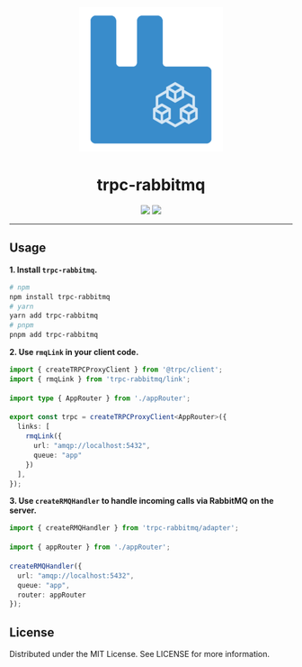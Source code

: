 <div align="center">
  <img src="assets/trpc-rabbitmq-readme.png?v=2" alt="trpc-rabbitmq" />
  <h1>trpc-rabbitmq</h1>
  <a href="https://www.npmjs.com/package/trpc-rabbitmq"><img src="https://img.shields.io/npm/v/trpc-rabbitmq.svg?style=flat&color=brightgreen" target="_blank" /></a>
  <a href="./LICENSE"><img src="https://img.shields.io/badge/license-MIT-black" /></a>
  <br />
  <hr />
</div>


## Usage

**1. Install `trpc-rabbitmq`.**

```bash
# npm
npm install trpc-rabbitmq
# yarn
yarn add trpc-rabbitmq
# pnpm
pnpm add trpc-rabbitmq
```

**2. Use `rmqLink` in your client code.**

```typescript
import { createTRPCProxyClient } from '@trpc/client';
import { rmqLink } from 'trpc-rabbitmq/link';

import type { AppRouter } from './appRouter';

export const trpc = createTRPCProxyClient<AppRouter>({
  links: [
    rmqLink({
      url: "amqp://localhost:5432",
      queue: "app"
    })
  ],
});
```

**3. Use `createRMQHandler` to handle incoming calls via RabbitMQ on the server.**

```typescript
import { createRMQHandler } from 'trpc-rabbitmq/adapter';

import { appRouter } from './appRouter';

createRMQHandler({ 
  url: "amqp://localhost:5432",
  queue: "app",
  router: appRouter
});
```

## License

Distributed under the MIT License. See LICENSE for more information.